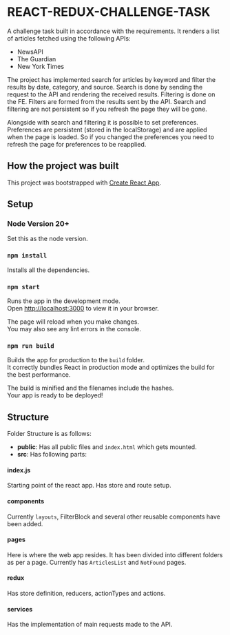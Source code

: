 # REACT-REDUX-CHALLENGE-TASK

A challenge task built in accordance with the requirements.
It renders a list of articles fetched using the following APIs:
- NewsAPI
- The Guardian
- New York Times

The project has implemented search for articles by keyword and filter the results by date, category, and source. Search is done by sending the request to the API and rendering the received results. Filtering is done on the FE. Filters are formed from the results sent by the API. Search and filtering are not persistent so if you refresh the page they will be gone.

Alongside with search and filtering it is possible to set preferences. Preferences are persistent (stored in the localStorage) and are applied when the page is loaded. So if you changed the preferences you need to refresh the page for preferences to be reapplied.

## How the project was built

This project was bootstrapped with [Create React App](https://github.com/facebook/create-react-app).

## Setup

### Node Version 20+

Set this as the node version.

### `npm install`

Installs all the dependencies.

### `npm start`

Runs the app in the development mode.\
Open [http://localhost:3000](http://localhost:3000) to view it in your browser.

The page will reload when you make changes.\
You may also see any lint errors in the console.

### `npm run build`

Builds the app for production to the `build` folder.\
It correctly bundles React in production mode and optimizes the build for the best performance.

The build is minified and the filenames include the hashes.\
Your app is ready to be deployed!

## Structure
Folder Structure is as follows:

 - **public**: Has all public files and `index.html` which gets mounted.
 - **src**: Has following parts:
#### index.js
Starting point of the react app. Has store and route setup.
#### components
Currently `layouts`, FilterBlock and several other reusable components have been added.
#### pages
Here is where the web app resides. It has been divided into different folders as per a page. Currently has `ArticlesList` and `NotFound` pages.
#### redux
Has store definition, reducers, actionTypes and actions.
#### services
Has the implementation of main requests made to the API.
